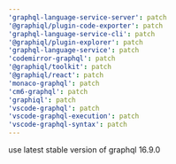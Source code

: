 ```yaml
---
'graphql-language-service-server': patch
'@graphiql/plugin-code-exporter': patch
'graphql-language-service-cli': patch
'@graphiql/plugin-explorer': patch
'graphql-language-service': patch
'codemirror-graphql': patch
'@graphiql/toolkit': patch
'@graphiql/react': patch
'monaco-graphql': patch
'cm6-graphql': patch
'graphiql': patch
'vscode-graphql': patch
'vscode-graphql-execution': patch
'vscode-graphql-syntax': patch
---
```


use latest stable version of graphql 16.9.0
